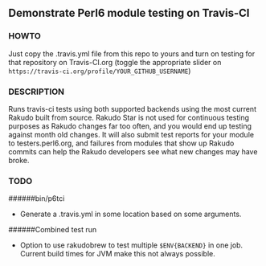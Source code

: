## Demonstrate Perl6 module testing on Travis-CI

### HOWTO

Just copy the .travis.yml file from this repo to yours and turn on testing for that repository on Travis-CI.org (toggle the appropriate slider on `https://travis-ci.org/profile/YOUR_GITHUB_USERNAME`)

### DESCRIPTION

Runs travis-ci tests using both supported backends using the most current Rakudo built from source. Rakudo Star is not used for continuous testing purposes as Rakudo changes far too often, and you would end up testing against month old changes. It will also submit test reports for your module to testers.perl6.org, and failures from modules that show up Rakudo commits can help the Rakudo developers see what new changes may have broke.

### TODO

######bin/p6tci

* Generate a .travis.yml in some location based on some arguments.

######Combined test run

* Option to use rakudobrew to test multiple `$ENV{BACKEND}` in one job. Current build times for JVM make this not always possible.
